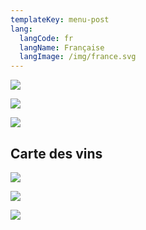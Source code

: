 ```yaml
---
templateKey: menu-post
lang:
  langCode: fr
  langName: Française
  langImage: /img/france.svg
---
```

![](/img/carta-benvinguda.png)

![](/img/carta-en-fr.png)

![](/img/carta-postres.png)

## Carte des vins

![](/img/carta-vins-2020-provisional-1.png)

![](/img/carta-vins-2020-provisional-2.png)

![](/img/carta-vins-2020-provisional-3.png)